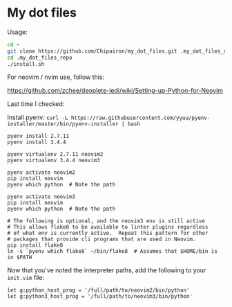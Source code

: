 My dot files
============

Usage:

```bash
cd ~
git clone https://github.com/Chipairon/my_dot_files.git .my_dot_files_repo
cd .my_dot_files_repo
./install.sh
```


For neovim / nvim use, follow this:

https://github.com/zchee/deoplete-jedi/wiki/Setting-up-Python-for-Neovim

Last time I checked:

Install pyenv:
`curl -L https://raw.githubusercontent.com/yyuu/pyenv-installer/master/bin/pyenv-installer | bash`

```shell
pyenv install 2.7.11
pyenv install 3.4.4

pyenv virtualenv 2.7.11 neovim2
pyenv virtualenv 3.4.4 neovim3

pyenv activate neovim2
pip install neovim
pyenv which python  # Note the path

pyenv activate neovim3
pip install neovim
pyenv which python  # Note the path

# The following is optional, and the neovim3 env is still active
# This allows flake8 to be available to linter plugins regardless
# of what env is currently active.  Repeat this pattern for other
# packages that provide cli programs that are used in Neovim.
pip install flake8
ln -s `pyenv which flake8` ~/bin/flake8  # Assumes that $HOME/bin is in $PATH
```

Now that you've noted the interpreter paths, add the following to your
`init.vim` file:

```vim
let g:python_host_prog = '/full/path/to/neovim2/bin/python'
let g:python3_host_prog = '/full/path/to/neovim3/bin/python'
```
